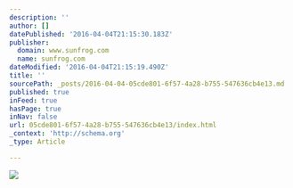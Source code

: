 ```yaml
---
description: ''
author: []
datePublished: '2016-04-04T21:15:30.183Z'
publisher:
  domain: www.sunfrog.com
  name: sunfrog.com
dateModified: '2016-04-04T21:15:19.490Z'
title: ''
sourcePath: _posts/2016-04-04-05cde801-6f57-4a28-b755-547636cb4e13.md
published: true
inFeed: true
hasPage: true
inNav: false
url: 05cde801-6f57-4a28-b755-547636cb4e13/index.html
_context: 'http://schema.org'
_type: Article

---
```

![](https://betaimages.sunfrogshirts.com/2016/03/16/Bernie-White-front.jpg)